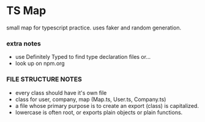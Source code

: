 # TS Map
small map for typescript practice. uses faker and random generation. 

### extra notes
 * use Definitely Typed to find type declaration files or...
 * look up on npm.org

### FILE STRUCTURE NOTES
 * every class should have it's own file
 * class for user, company, map (Map.ts, User.ts, Company.ts)
 * a file whose primary purpose is to create an export (class) is capitalized.
 * lowercase is often root, or exports plain objects or plain functions. 

